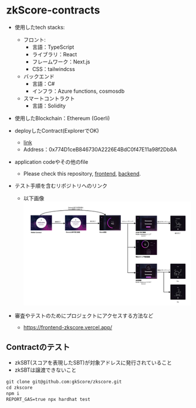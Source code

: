 # zkScore-contracts

- 使用したtech stacks: 
  - フロント:
    - 言語：TypeScript
    - ライブラリ：React
    - フレームワーク：Next.js
    - CSS：tailwindcss
  - バックエンド
    - 言語：C#
    - インフラ：Azure functions, cosmosdb
  - スマートコントラクト
    - 言語：Solidity

- 使用したBlockchain：Ethereum (Goerli)
- deployしたContract(ExplorerでOK)
  - [link](https://goerli.etherscan.io/address/0x774D1ceB846730A2226E4BdC0f47E11a98f2Db8A)
  - Address：0x774D1ceB846730A2226E4BdC0f47E11a98f2Db8A
- application codeやその他のfile
  - Please check this repository, [frontend](https://github.com/gkScore/frontend), [backend](https://github.com/gkScore/azfunc). 
- テスト手順を含むリポジトリへのリンク
  - 以下画像
![](image.png)

- 審査やテストのためにプロジェクトにアクセスする方法など
  - https://frontend-zkscore.vercel.app/

## Contractのテスト
- zkSBT(スコアを表現したSBT)が対象アドレスに発行されていること
- zkSBTは譲渡できないこと

```shell
git clone git@github.com:gkScore/zkscore.git
cd zkscore
npm i
REPORT_GAS=true npx hardhat test
```
